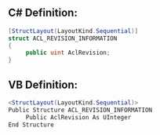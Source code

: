
## C# Definition:
```cs
[StructLayout(LayoutKind.Sequential)]
struct ACL_REVISION_INFORMATION
{
     public uint AclRevision;
}
```

## VB Definition:
```cs
<StructLayout(LayoutKind.Sequential)>
Public Structure ACL_REVISION_INFORMATION
     Public AclRevision As UInteger
End Structure
```
